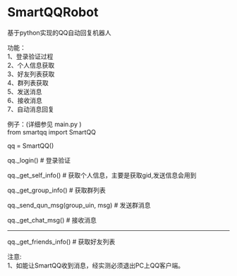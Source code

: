 #  SmartQQRobot    
基于python实现的QQ自动回复机器人
    
功能：   
1、登录验证过程   
2、个人信息获取   
3、好友列表获取   
4、群列表获取    
5、发送消息     
6、接收消息    
7、自动消息回复    
    	
例子：(详细参见 main.py )    
from smartqq import SmartQQ     
      
qq = SmartQQ()    
       
qq._login() # 登录验证     
      
qq._get_self_info() # 获取个人信息，主要是获取gid,发送信息会用到     
      
qq._get_group_info() # 获取群列表       
      
qq._send_qun_msg(group_uin, msg)  # 发送群消息   
    
qq._get_chat_msg() # 接收消息     
      
--------------------------------     
qq._get_friends_info() # 获取好友列表    
      
注意:    
1、如能让SmartQQ收到消息，经实测必须退出PC上QQ客户端。    
